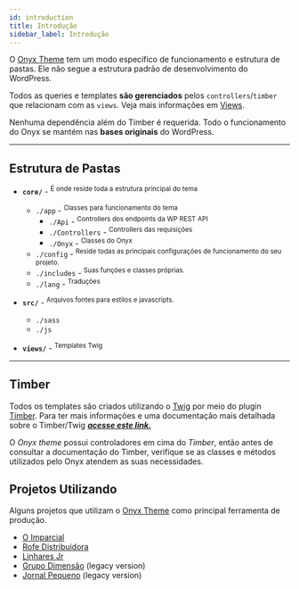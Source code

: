 ```yaml
---
id: introduction
title: Introdução
sidebar_label: Introdução
---
```


O [Onyx Theme](https://github.com/andremacola/onyx-theme) tem um modo específico de funcionamento e estrutura de pastas. Ele não segue a estrutura padrão de desenvolvimento do WordPress.

Todos as queries e templates **são gerenciados** pelos `controllers`/`timber` que relacionam com as `views`. Veja mais informações em [Views](views).

Nenhuma dependência além do Timber é requerida. Todo o funcionamento do Onyx se mantém nas **bases originais** do WordPress.

---

## Estrutura de Pastas

- **`core/`** - <sup>É onde reside toda a estrutura principal do tema</sup>
  - `./app` - <sup>Classes para funcionamento do tema</sup>
    - `./Api` - <sup>Controllers dos endpoints da WP REST API</sup>
    - `./Controllers` - <sup>Controllers das requisições</sup>
    - `./Onyx` - <sup>Classes do Onyx</sup>
  - `./config` - <sup>Reside todas as principais configurações de funcionamento do seu projeto.</sup>
  - `./includes` - <sup>Suas funções e classes próprias.</sup>
  - `./lang` - <sup>Traduções</sup>

- **`src/`** - <sup>Arquivos fontes para estilos e javascripts.</sup>
  - `./sass`
  - `./js`

- **`views/`** - <sup>Templates Twig</sup>

---

## Timber

Todos os templates são criados utilizando o [Twig](https://twig.symfony.com/) por meio do plugin [Timber](https://www.upstatement.com/timber/). Para ter mais informações e uma documentação mais detalhada sobre o Timber/Twig ***[acesse este link.](https://timber.github.io/docs/v2/)***

O *Onyx theme* possui controladores em cima do *Timber*, então antes de consultar a documentação do Timber, verifique se as classes e métodos utilizados pelo Onyx atendem as suas necessidades.

## Projetos Utilizando

Alguns projetos que utilizam o [Onyx Theme](https://github.com/andremacola/onyx-theme) como principal ferramenta de produção.

- [O Imparcial](https://oimparcial.com.br/)
- [Rofe Distribuidora](https://www.rofedistribuidora.com.br/)
- [Linhares Jr](https://linharesjr.com)
- [Grupo Dimensão](http://grupodimensao.com/) (legacy version)
- [Jornal Pequeno](https://jornalpequeno.com.br/) (legacy version)
